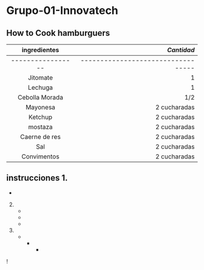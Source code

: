 # Grupo-01-Innovatech
## How to Cook hamburguers
| **ingredientes**                   |                 *Cantidad*             |
|:------------------------------:|-------------------------------------:|
|-----------------|----------------------------------|
| Jitomate        |      1         |
| Lechuga         |      1         |
| Cebolla Morada  |      1/2       |
| Mayonesa        |  2 cucharadas  | 
| Ketchup         |  2 cucharadas  | 
| mostaza         |  2 cucharadas  | 
| Caerne de res   |  2 cucharadas  | 
| Sal             |  2 cucharadas  | 
| Convimentos     |  2 cucharadas  | 

instrucciones 
1. 
  -
   -
2.
   -
    -
     -
3. 
   -
     -
       -
    
     
!






